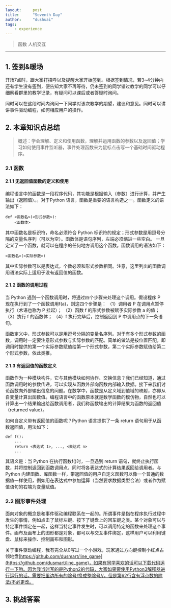 ```yaml
---
layout:     post
title:      "Seventh Day"
author:     "dushuai"
tags:
    - experience
---
```


> 函数 人机交互

<!--more-->

---

## 1. 签到&暖场

开场7点时，跟大家打招呼以及提醒大家开始签到。根据签到情况，若3~4分钟内还有学生没有签到，便告知大家不再等待，仍未签到的同学错过教学的同学可以仔细察看群里的教学记录，有疑问可以课后或者答疑时询问。

同时可以在这段时间内询问一下同学对该次教学的期望，建议和意见。同时可以讲讲事件驱动编程，如何相应用户的操作。

## 2. 本章知识点总结

> 概述：学会理解、定义和使用函数，理解并运用函数的参数以及返回值；学习如何使用事件监听器，事件处理函数来为鼠标点击写一个基础时间驱动程序。

### 2.1 函数

#### 2.1.1 无返回值函数的定义和使用

编程语言中的函数是一段程序代码，其功能是根据输入（参数）进行计算，并产生输出（返回值）。。对于Python 语言，函数是重要的语言构造之一。函数定义的语法如下：

```
def <函数名>(<形式参数>): 
    <函数体>
``` 

其中函数名是标识符，命名必须符合 Python 标识符的规定；形式参数是用逗号分隔的变量名序列（可以为空）。函数体是语句序列，左端必须缩进一些空白。 一旦定义了一个函数，就可以在程序的任何地方调用这个函数。函数调用的语法如下：

```
<函数名>(<实际参数>)
```

其中实际参数可以是表达式，个数必须和形式参数相同。注意，这里列出的函数调用语法实际上适用于没有返回值的函数。

#### 2.1.2 函数的调用过程

当 Python 遇到一个函数调用时，将通过四个步骤来处理这个调用。假设程序 P 现在执行到了一个函数调用f(a)，则这四个步骤是： （1）调用者 P 在调用点暂停执行（术语也称为 P 挂起）； （2）函数 f 的形式参数被赋予实际参数 a 的值； （3）执行 f 的函数体； （4）f 执行完毕后，控制返回到 P 中调用点的下一条语句。

函数定义中，形式参数可以是用逗号分隔的变量名序列。对于有多个形式参数的函数，调用时一定要注意形式参数与实际参数的匹配。简单的做法是按位置匹配，即调用时提供的第一个实际参数赋值给第一个形式参数，第二个实际参数赋值给第二个形式参数，依此类推。

#### 2.1.3 有返回值的函数定义

函数作为一种模块构件，它与其他模块如何协作、交换信息？我们已经知道，通过函数调用时的参数传递，可以实现从函数外部向函数内部输入数据。接下来我们讨论函数向外部输出信息的问题。在数学中，函数是从定义域到值域的映射，亦即从自变量计算出函数值。编程语言中的函数原本就是数学函数的模仿物，自然也可以计算出一个结果输出给函数调用者，我们称函数输出的计算结果为函数的返回值（returned value）。

如何自定义带有返回值的函数呢？Python 语言提供了一条 return 语句用于从函数返回值，用法如下：

```
def f():
    ...
    return <表达式 1>, ..., <表达式 n>
    ... 
```

其语义是：当 Python 在执行函数f()时，一旦遇到 return 语句，就终止执行函数，并将控制返回到函数调用点，同时将各表达式的计算结果返回给调用者。与 Python 内建函数、库函数一样，带返回值的用户自定义函数可以像一个普通的数据值一样使用，例如用在表达式中参加运算（当然要求数据类型合法）或者作为赋值语句的右端为变量赋值。

### 2.2 图形事件处理

面向对象的概念是和事件驱动编程联系在一起的。所谓事件是指在程序执行过程中发生的事情，例如点击了鼠标左键、按下了键盘上的回车键之类。某个对象可以与特定事件绑定在一起，这样当特定事件发生时，可以调用特定的函数来处理这个事件。画布及画布上的图形都是对象，都可以与交互事件绑定，这样用户可以利用键盘、鼠标来操作、控制画布和图形。

关于事件驱动编程，我有完全从0写过一个小游戏，玩家通过方向键控制小红点占领地盘[https://github.com/dusmart/line_game](https://github.com/dusmart/line_game)，如果有同学喜欢的话可以下载代码运行一下哟。因为我当时写的是Python2的代码，大家如果要使用Python3解释器进行运行的话，需要把里边所有的除号/换成整除号//，但是第62行含有浮点数的除法/不必更改。

## 3. 挑战答案

